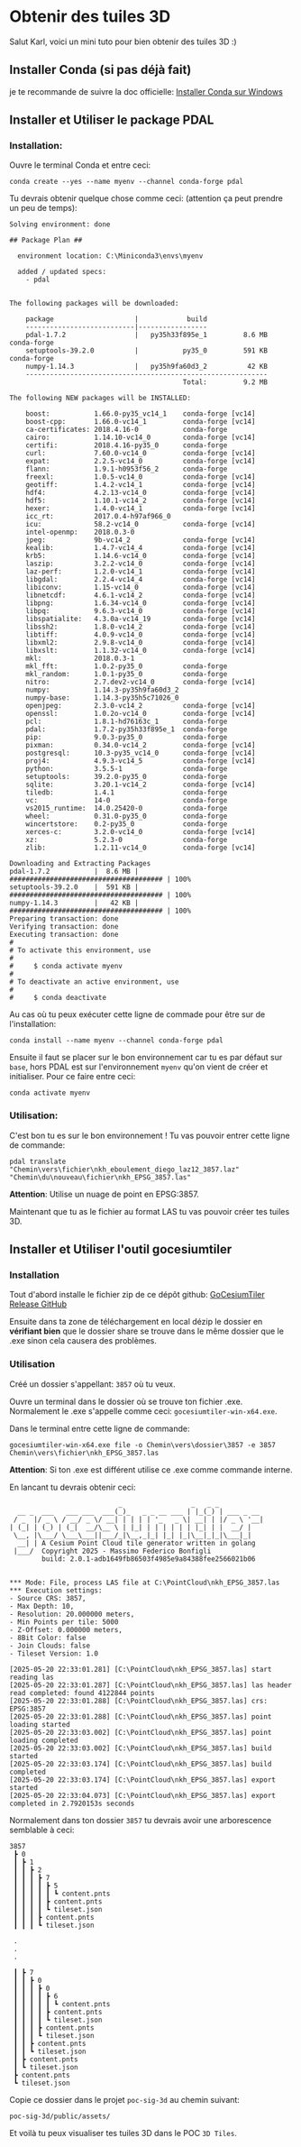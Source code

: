 # Obtenir des tuiles 3D

Salut Karl, voici un mini tuto pour bien obtenir des tuiles 3D :)

## Installer Conda (si pas déjà fait)

je te recommande de suivre la doc officielle: [Installer Conda sur Windows](https://docs.conda.io/projects/conda/en/latest/user-guide/install/windows.html)

## Installer et Utiliser le package PDAL

### Installation:

Ouvre le terminal Conda et entre ceci: 

```
conda create --yes --name myenv --channel conda-forge pdal
```

Tu devrais obtenir quelque chose comme ceci: (attention ça peut prendre un peu de temps):

```
Solving environment: done

## Package Plan ##

  environment location: C:\Miniconda3\envs\myenv

  added / updated specs:
    - pdal


The following packages will be downloaded:

    package                    |            build
    ---------------------------|-----------------
    pdal-1.7.2                 |   py35h33f895e_1         8.6 MB  conda-forge
    setuptools-39.2.0          |           py35_0         591 KB  conda-forge
    numpy-1.14.3               |   py35h9fa60d3_2          42 KB
    ------------------------------------------------------------
                                           Total:         9.2 MB

The following NEW packages will be INSTALLED:

    boost:           1.66.0-py35_vc14_1    conda-forge [vc14]
    boost-cpp:       1.66.0-vc14_1         conda-forge [vc14]
    ca-certificates: 2018.4.16-0           conda-forge
    cairo:           1.14.10-vc14_0        conda-forge [vc14]
    certifi:         2018.4.16-py35_0      conda-forge
    curl:            7.60.0-vc14_0         conda-forge [vc14]
    expat:           2.2.5-vc14_0          conda-forge [vc14]
    flann:           1.9.1-h0953f56_2      conda-forge
    freexl:          1.0.5-vc14_0          conda-forge [vc14]
    geotiff:         1.4.2-vc14_1          conda-forge [vc14]
    hdf4:            4.2.13-vc14_0         conda-forge [vc14]
    hdf5:            1.10.1-vc14_2         conda-forge [vc14]
    hexer:           1.4.0-vc14_1          conda-forge [vc14]
    icc_rt:          2017.0.4-h97af966_0
    icu:             58.2-vc14_0           conda-forge [vc14]
    intel-openmp:    2018.0.3-0
    jpeg:            9b-vc14_2             conda-forge [vc14]
    kealib:          1.4.7-vc14_4          conda-forge [vc14]
    krb5:            1.14.6-vc14_0         conda-forge [vc14]
    laszip:          3.2.2-vc14_0          conda-forge [vc14]
    laz-perf:        1.2.0-vc14_1          conda-forge [vc14]
    libgdal:         2.2.4-vc14_4          conda-forge [vc14]
    libiconv:        1.15-vc14_0           conda-forge [vc14]
    libnetcdf:       4.6.1-vc14_2          conda-forge [vc14]
    libpng:          1.6.34-vc14_0         conda-forge [vc14]
    libpq:           9.6.3-vc14_0          conda-forge [vc14]
    libspatialite:   4.3.0a-vc14_19        conda-forge [vc14]
    libssh2:         1.8.0-vc14_2          conda-forge [vc14]
    libtiff:         4.0.9-vc14_0          conda-forge [vc14]
    libxml2:         2.9.8-vc14_0          conda-forge [vc14]
    libxslt:         1.1.32-vc14_0         conda-forge [vc14]
    mkl:             2018.0.3-1
    mkl_fft:         1.0.2-py35_0          conda-forge
    mkl_random:      1.0.1-py35_0          conda-forge
    nitro:           2.7.dev2-vc14_0       conda-forge [vc14]
    numpy:           1.14.3-py35h9fa60d3_2
    numpy-base:      1.14.3-py35h5c71026_0
    openjpeg:        2.3.0-vc14_2          conda-forge [vc14]
    openssl:         1.0.2o-vc14_0         conda-forge [vc14]
    pcl:             1.8.1-hd76163c_1      conda-forge
    pdal:            1.7.2-py35h33f895e_1  conda-forge
    pip:             9.0.3-py35_0          conda-forge
    pixman:          0.34.0-vc14_2         conda-forge [vc14]
    postgresql:      10.3-py35_vc14_0      conda-forge [vc14]
    proj4:           4.9.3-vc14_5          conda-forge [vc14]
    python:          3.5.5-1               conda-forge
    setuptools:      39.2.0-py35_0         conda-forge
    sqlite:          3.20.1-vc14_2         conda-forge [vc14]
    tiledb:          1.4.1                 conda-forge
    vc:              14-0                  conda-forge
    vs2015_runtime:  14.0.25420-0          conda-forge
    wheel:           0.31.0-py35_0         conda-forge
    wincertstore:    0.2-py35_0            conda-forge
    xerces-c:        3.2.0-vc14_0          conda-forge [vc14]
    xz:              5.2.3-0               conda-forge
    zlib:            1.2.11-vc14_0         conda-forge [vc14]

Downloading and Extracting Packages
pdal-1.7.2           |  8.6 MB | ###################################### | 100%
setuptools-39.2.0    |  591 KB | ###################################### | 100%
numpy-1.14.3         |   42 KB | ###################################### | 100%
Preparing transaction: done
Verifying transaction: done
Executing transaction: done
#
# To activate this environment, use
#
#     $ conda activate myenv
#
# To deactivate an active environment, use
#
#     $ conda deactivate
```

Au cas où tu peux exécuter cette ligne de commade pour être sur de l'installation:

```
conda install --name myenv --channel conda-forge pdal
```

Ensuite il faut se placer sur le bon environnement car tu es par défaut sur `base`, hors PDAL est sur l'environnement `myenv` qu'on vient de créer et initialiser. Pour ce faire entre ceci:

```
conda activate myenv
```

### Utilisation:

C'est bon tu es sur le bon environnement ! Tu vas pouvoir entrer cette ligne de commande:

```
pdal translate "Chemin\vers\fichier\nkh_eboulement_diego_laz12_3857.laz" "Chemin\du\nouveau\fichier\nkh_EPSG_3857.las"
```

**Attention**: Utilise un nuage de point en EPSG:3857.

Maintenant que tu as le fichier au format LAS tu vas pouvoir créer tes tuiles 3D.

## Installer et Utiliser l'outil gocesiumtiler

### Installation

Tout d'abord installe le fichier zip de ce dépôt github: [GoCesiumTiler Release GitHub](https://github.com/mfbonfigli/gocesiumtiler/releases/tag/v2.0.1)

Ensuite dans ta zone de téléchargement en local dézip le dossier en **vérifiant bien** que le dossier share se trouve dans le même dossier que le .exe sinon cela causera des problèmes.



### Utilisation

Créé un dossier s'appellant: `3857` où tu veux.

Ouvre un terminal dans le dossier où se trouve ton fichier .exe. Normalement le .exe s'appelle comme ceci: `gocesiumtiler-win-x64.exe`.

Dans le terminal entre cette ligne de commande:

```
gocesiumtiler-win-x64.exe file -o Chemin\vers\dossier\3857 -e 3857 Chemin\vers\fichier\nkh_EPSG_3857.las
```

**Attention**: Si ton .exe est différent utilise ce .exe comme commande interne.

En lancant tu devrais obtenir ceci:

```
                           _                 _   _ _
  __ _  ___   ___ ___  ___(_)_   _ _ __ ___ | |_(_) | ___ _ __
 / _  |/ _ \ / __/ _ \/ __| | | | | '_   _ \| __| | |/ _ \ '__|
| (_| | (_) | (_|  __/\__ \ | |_| | | | | | | |_| | |  __/ |
 \__, |\___/ \___\___||___/_|\__,_|_| |_| |_|\__|_|_|\___|_|
  __| | A Cesium Point Cloud tile generator written in golang
 |___/  Copyright 2025 - Massimo Federico Bonfigli
        build: 2.0.1-adb1649fb86503f4985e9a84388fee2566021b06


*** Mode: File, process LAS file at C:\PointCloud\nkh_EPSG_3857.las
*** Execution settings:
- Source CRS: 3857,
- Max Depth: 10,
- Resolution: 20.000000 meters,
- Min Points per tile: 5000
- Z-Offset: 0.000000 meters,
- 8Bit Color: false
- Join Clouds: false
- Tileset Version: 1.0

[2025-05-20 22:33:01.281] [C:\PointCloud\nkh_EPSG_3857.las] start reading las
[2025-05-20 22:33:01.287] [C:\PointCloud\nkh_EPSG_3857.las] las header read completed: found 4122844 points
[2025-05-20 22:33:01.288] [C:\PointCloud\nkh_EPSG_3857.las] crs: EPSG:3857
[2025-05-20 22:33:01.288] [C:\PointCloud\nkh_EPSG_3857.las] point loading started
[2025-05-20 22:33:03.002] [C:\PointCloud\nkh_EPSG_3857.las] point loading completed
[2025-05-20 22:33:03.002] [C:\PointCloud\nkh_EPSG_3857.las] build started
[2025-05-20 22:33:03.174] [C:\PointCloud\nkh_EPSG_3857.las] build completed
[2025-05-20 22:33:03.174] [C:\PointCloud\nkh_EPSG_3857.las] export started
[2025-05-20 22:33:04.073] [C:\PointCloud\nkh_EPSG_3857.las] export completed in 2.7920153s seconds
```

Normalement dans ton dossier `3857` tu devrais avoir une arborescence semblable à ceci:

```
3857
 ┣ 0
 ┃ ┣ 1
 ┃ ┃ ┣ 2
 ┃ ┃ ┃ ┣ 7
 ┃ ┃ ┃ ┃ ┣ 5
 ┃ ┃ ┃ ┃ ┃ ┗ content.pnts
 ┃ ┃ ┃ ┃ ┣ content.pnts
 ┃ ┃ ┃ ┃ ┗ tileset.json
 ┃ ┃ ┃ ┣ content.pnts
 ┃ ┃ ┃ ┗ tileset.json
 
 .
 .
 .

 ┃ ┣ 7
 ┃ ┃ ┣ 0
 ┃ ┃ ┃ ┣ 0
 ┃ ┃ ┃ ┃ ┣ 6
 ┃ ┃ ┃ ┃ ┃ ┗ content.pnts
 ┃ ┃ ┃ ┃ ┣ content.pnts
 ┃ ┃ ┃ ┃ ┗ tileset.json
 ┃ ┃ ┃ ┣ content.pnts
 ┃ ┃ ┃ ┗ tileset.json
 ┃ ┃ ┣ content.pnts
 ┃ ┃ ┗ tileset.json
 ┃ ┣ content.pnts
 ┃ ┗ tileset.json
 ┣ content.pnts
 ┗ tileset.json
```

Copie ce dossier dans le projet `poc-sig-3d` au chemin suivant:

```
poc-sig-3d/public/assets/
```

Et voilà tu peux visualiser tes tuiles 3D dans le POC `3D Tiles`.